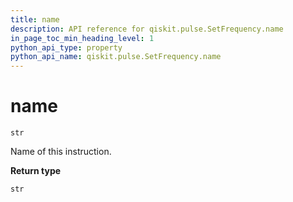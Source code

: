 ```yaml
---
title: name
description: API reference for qiskit.pulse.SetFrequency.name
in_page_toc_min_heading_level: 1
python_api_type: property
python_api_name: qiskit.pulse.SetFrequency.name
---
```


# name

<span id="qiskit.pulse.SetFrequency.name" />

`str`

Name of this instruction.

**Return type**

`str`

